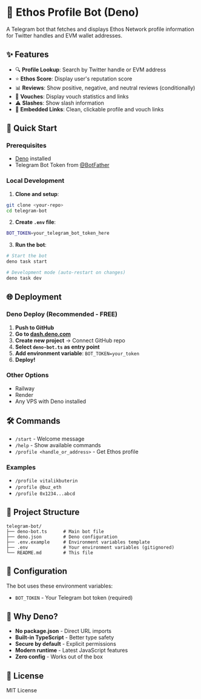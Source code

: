 # 🤖 Ethos Profile Bot (Deno)

A Telegram bot that fetches and displays Ethos Network profile information for Twitter handles and EVM wallet addresses.

## ✨ Features

- 🔍 **Profile Lookup**: Search by Twitter handle or EVM address
- ⭐ **Ethos Score**: Display user's reputation score
- 📊 **Reviews**: Show positive, negative, and neutral reviews (conditionally)
- 🤝 **Vouches**: Display vouch statistics and links
- ⚠️ **Slashes**: Show slash information
- 🔗 **Embedded Links**: Clean, clickable profile and vouch links

## 🚀 Quick Start

### Prerequisites
- [Deno](https://deno.land/) installed
- Telegram Bot Token from [@BotFather](https://t.me/botfather)

### Local Development

1. **Clone and setup**:
```bash
git clone <your-repo>
cd telegram-bot
```

2. **Create `.env` file**:
```bash
BOT_TOKEN=your_telegram_bot_token_here
```

3. **Run the bot**:
```bash
# Start the bot
deno task start

# Development mode (auto-restart on changes)
deno task dev
```

## 🌐 Deployment

### Deno Deploy (Recommended - FREE)

1. **Push to GitHub**
2. **Go to [dash.deno.com](https://dash.deno.com)**
3. **Create new project** → Connect GitHub repo
4. **Select `deno-bot.ts` as entry point**
5. **Add environment variable**: `BOT_TOKEN=your_token`
6. **Deploy!**

### Other Options
- Railway
- Render
- Any VPS with Deno installed

## 🛠️ Commands

- `/start` - Welcome message
- `/help` - Show available commands
- `/profile <handle_or_address>` - Get Ethos profile

### Examples
- `/profile vitalikbuterin`
- `/profile @buz_eth`
- `/profile 0x1234...abcd`

## 📁 Project Structure

```
telegram-bot/
├── deno-bot.ts      # Main bot file
├── deno.json        # Deno configuration
├── .env.example     # Environment variables template
├── .env             # Your environment variables (gitignored)
└── README.md        # This file
```

## 🔧 Configuration

The bot uses these environment variables:

- `BOT_TOKEN` - Your Telegram bot token (required)

## 🦕 Why Deno?

- **No package.json** - Direct URL imports
- **Built-in TypeScript** - Better type safety
- **Secure by default** - Explicit permissions
- **Modern runtime** - Latest JavaScript features
- **Zero config** - Works out of the box

## 📝 License

MIT License 